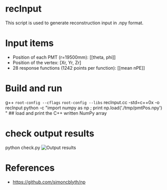 # recInput

This script is used to generate reconstruction input in .npy format. 

# Input items
* Position of each PMT (r=19500mm): [[theta, phi]]
* Position of the vertex: [Xr, Yr, Zr]
* 28 response functions (1242 points per function): [[mean nPE]]

# Build and run
g++ `root-config --cflags` `root-config --libs` recInput.cc -std=c++0x -o recInput
python -c "import numpy as np ; print np.load('./tmp/pmtPos.npy') "
    ## load and print the C++ written NumPy array

# check output results
python check.py
![Output results](https://github.com/Wgoodman007/recInput/raw/master/tmp/test.png)

# References
* https://github.com/simoncblyth/np
